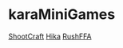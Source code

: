 # karaMiniGames
[ShootCraft](https://github.com/4kaaraa/ShootCraft)
[Hika](https://github.com/4kaaraa/Hikabrain)
[RushFFA](https://github.com/4kaaraa/RushFFA)
